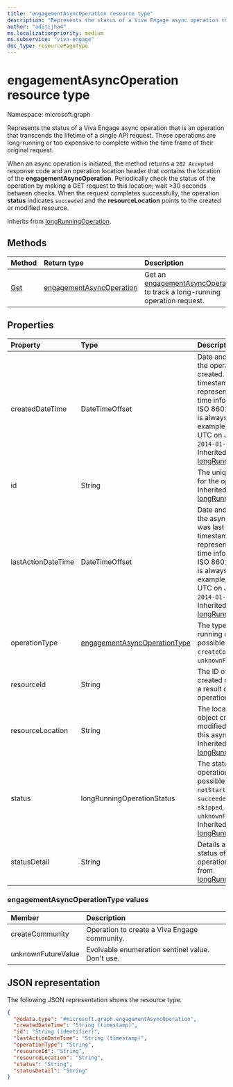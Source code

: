 ```yaml
---
title: "engagementAsyncOperation resource type"
description: "Represents the status of a Viva Engage async operation that is an operation that transcends the lifetime of a single API request."
author: "aditijha4"
ms.localizationpriority: medium
ms.subservice: "viva-engage"
doc_type: resourcePageType
---
```


# engagementAsyncOperation resource type

Namespace: microsoft.graph

Represents the status of a Viva Engage async operation that is an operation that transcends the lifetime of a single API request. These operations are long-running or too expensive to complete within the time frame of their original request.

When an async operation is initiated, the method returns a `202 Accepted` response code and an operation location header that contains the location of the **engagementAsyncOperation**. Periodically check the status of the operation by making a GET request to this location; wait >30 seconds between checks. When the request completes successfully, the operation **status** indicates `succeeded` and the **resourceLocation** points to the created or modified resource.

Inherits from [longRunningOperation](../resources/longrunningoperation.md).

## Methods

|Method|Return type|Description|
|:---|:---|:---|
| [Get](../api/engagementasyncoperation-get.md) | [engagementAsyncOperation](../resources/engagementasyncoperation.md) | Get an [engagementAsyncOperation](../resources/engagementasyncoperation.md) to track a long-running operation request. |

## Properties

|Property|Type|Description|
|:---|:---|:---|
| createdDateTime | DateTimeOffset | Date and time when the operation was created. The timestamp type represents date and time information using ISO 8601 format and is always in UTC. For example, midnight UTC on Jan 1, 2014 is `2014-01-01T00:00:00Z`. Inherited from [longRunningOperation](../resources/longrunningoperation.md). |
| id | String | The unique identifier for the operation. Inherited from [longRunningOperation](../resources/longrunningoperation.md). |
| lastActionDateTime | DateTimeOffset | Date and time when the async operation was last updated. The timestamp type represents date and time information using ISO 8601 format and is always in UTC. For example, midnight UTC on Jan 1, 2014 is `2014-01-01T00:00:00Z`. Inherited from [longRunningOperation](../resources/longrunningoperation.md). |
| operationType | [engagementAsyncOperationType](../resources/engagementasyncoperation.md#engagementasyncoperationtype-values) | The type of the long-running operation. The possible values are: `createCommunity`, `unknownFutureValue`. |
| resourceId | String | The ID of the object created or modified as a result of this async operation. |
| resourceLocation |String| The location of the object created or modified as a result of this async operation. Inherited from [longRunningOperation](../resources/longrunningoperation.md). |
| status | longRunningOperationStatus | The status of the operation. The possible values are: `notStarted`, `running`, `succeeded`, `failed`, `skipped`, `unknownFutureValue`. Inherited from [longRunningOperation](../resources/longrunningoperation.md). |
|statusDetail|String|Details about the status of the operation. Inherited from [longRunningOperation](../resources/longrunningoperation.md). |

### engagementAsyncOperationType values

| Member | Description |
|:---------------|:----------|
| createCommunity | Operation to create a Viva Engage community. |
| unknownFutureValue | Evolvable enumeration sentinel value. Don't use.|

## JSON representation

The following JSON representation shows the resource type.

<!-- {
  "blockType": "resource",
  "keyProperty": "id",
  "@odata.type": "microsoft.graph.engagementAsyncOperation",
  "baseType": "microsoft.graph.longRunningOperation",
  "openType": false
}
-->
``` json
{
  "@odata.type": "#microsoft.graph.engagementAsyncOperation",
  "createdDateTime": "String (timestamp)",
  "id": "String (identifier)",
  "lastActionDateTime": "String (timestamp)",
  "operationType": "String",
  "resourceId": "String",
  "resourceLocation": "String",
  "status": "String",
  "statusDetail": "String"
}
```
